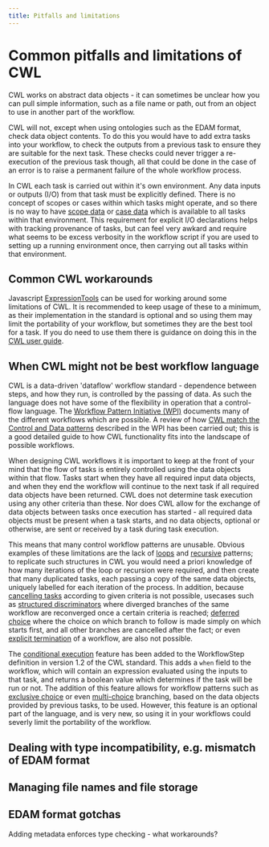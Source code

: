```yaml
---
title: Pitfalls and limitations
---
```


# Common pitfalls and limitations of CWL

CWL works on abstract data objects - it can sometimes be unclear how you can pull simple information, such as a file name or path, out from an object to use in another part of the workflow.

CWL will not, except when using ontologies such as the EDAM format, check data object contents. To do this you would have to add extra tasks into your workflow, to check the outputs from a previous task to ensure they are suitable for the next task. These checks could never trigger a re-execution of the previous task though, all that could be done in the case of an error is to raise a permanent failure of the whole workflow process.

In CWL each task is carried out within it's own environment. Any data inputs or outputs (I/O) from that task must be explicitly defined. There is no concept of scopes or cases within which tasks might operate, and so there is no way to have [scope data](http://www.workflowpatterns.com/patterns/data/visibility/wdp3.php) or [case data](http://www.workflowpatterns.com/patterns/data/visibility/wdp5.php) which is available to all tasks within that environment. This requirement for explicit I/O declarations helps with tracking provenance of tasks, but can feel very awkard and require what seems to be excess verbosity in the workflow script if you are used to setting up a running environment once, then carrying out all tasks within that environment.

## Common CWL workarounds

Javascript [ExpressionTools](https://www.commonwl.org/v1.2/Workflow.html#Expressions_(Optional)) can be used for working around some limitations of CWL. It is recommended to keep usage of these to a minimum, as their implementation in the standard is optional and so using them may limit the portability of your workflow, but sometimes they are the best tool for a task. If you do need to use them there is guidance on doing this in the [CWL user guide](https://www.commonwl.org/user_guide/13-expressions/index.html).

## When CWL might not be best workflow language

CWL is a data-driven 'dataflow' workflow standard - dependence between steps, and how they run, is controlled by the passing of data. As such the language does not have some of the flexibility in operation that a control-flow language. The [Workflow Pattern Initiative (WPI)](http://www.workflowpatterns.com/) documents many of the different workflows which are possible. A review of how [CWL match the Control and Data patterns](https://github.com/common-workflow-library/cwl-patterns/tree/master/workflow_patterns_initiative) described in the WPI has been carried out; this is a good detailed guide to how CWL functionality fits into the landscape of possible workflows. 

When designing CWL workflows it is important to keep at the front of your mind that the flow of tasks is entirely controlled using the data objects within that flow. Tasks start when they have all required input data objects, and when they end the workflow will continue to the next task if all required data objects have been returned. CWL does not determine task execution using any other criteria than these. Nor does CWL allow for the exchange of data objects between tasks once execution has started - all required data objects must be present when a task starts, and no data objects, optional or otherwise, are sent or received by a task during task execution.

This means that many control workflow patterns are unusable. Obvious examples of these limitations are the lack of [loops](http://www.workflowpatterns.com/patterns/control/new/wcp21.php) and [recursive](http://www.workflowpatterns.com/patterns/control/new/wcp22.php) patterns; to replicate such structures in CWL you would need a priori knowledge of how many iterations of the loop or recursion were required, and then create that many duplicated tasks, each passing a copy of the same data objects, uniquely labelled for each iteration of the process. In addition, because [cancelling tasks](http://www.workflowpatterns.com/patterns/control/cancellation/wcp19.php) according to given criteria is not possible, usecases such as [structured discriminators](http://www.workflowpatterns.com/patterns/control/advanced_branching/wcp9.php) where diverged branches of the same workflow are reconverged once a certain criteria is reached; [deferred choice](http://www.workflowpatterns.com/patterns/control/state/wcp16.php) where the choice on which branch to follow is made simply on which starts first, and all other branches are cancelled after the fact; or even [explicit termination](http://www.workflowpatterns.com/patterns/control/new/wcp43.php) of a workflow, are also not possible.

The [conditional execution](https://www.commonwl.org/v1.2/Workflow.html#Conditional_execution_(Optional)) feature has been added to the WorkflowStep definition in version 1.2 of the CWL standard. This adds a `when` field to the workflow, which will contain an expression evaluated using the inputs to that task, and returns a boolean value which determines if the task will be run or not. The addition of this feature allows for workflow patterns such as [exclusive choice](http://www.workflowpatterns.com/patterns/control/basic/wcp4.php) or even [multi-choice](http://www.workflowpatterns.com/patterns/control/advanced_branching/wcp6.php) branching, based on the data objects provided by previous tasks, to be used. However, this feature is an optional part of the language, and is very new, so using it in your workflows could severly limit the portability of the workflow.

## Dealing with type incompatibility, e.g. mismatch of EDAM format

## Managing file names and file storage


## EDAM format gotchas

Adding metadata enforces type checking  - what workarounds?
